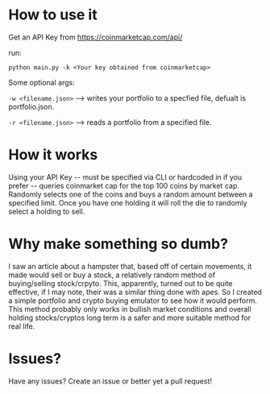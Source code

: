 # How to use it

Get an API Key from https://coinmarketcap.com/api/

run:

``python main.py -k <Your key obtained from coinmarketcap>``

Some optional args:

``-w <filename.json>`` -->  writes your portfolio to a specfied file, defualt is portfolio.json.

``-r <filename.json>`` -->  reads a portfolio from a specified file.

# How it works

Using your API Key -- must be specified via CLI or hardcoded in if you prefer -- queries coinmarket cap 
for the top 100 coins by market cap. Randomly selects one of the coins and buys a random amount between a specified limit.
Once you have one holding it will roll the die to randomly select a holding to sell. 

# Why make something so dumb?

I saw an article about a hampster that, based off of certain movements, it made would sell or buy a stock, a relatively random method of buying/selling stock/crpyto. 
This, apparently, turned out to be quite effective, if I may note, their was a similar thing done with apes. So I created a simple portfolio
and crypto buying emulator to see how it would perform. This method probably only works in bullish market conditions
and overall holding stocks/cryptos long term is a safer and more suitable method for real life. 

# Issues?

Have any issues? Create an issue or better yet a pull request!
